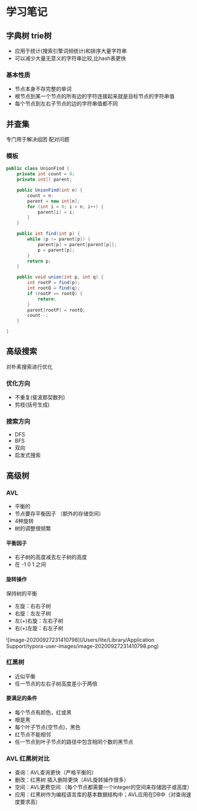 # 学习笔记
## 字典树 trie树
- 应用于统计(搜索引擎词频统计)和排序大量字符串
- 可以减少大量无意义的字符串比较,比hash表更快
### 基本性质
- 节点本身不存完整的单词
- 根节点到某一个节点的所有边的字符连接起来就是目标节点的字符串值
- 每个节点到左右子节点的边的字符串值都不同

## 并查集
专门用于解决组团 配对问题

### 模板

```java
public class UnionFind {
    private int count = 0;
    private int[] parent;

    public UnionFind(int n) {
        count = n;
        parent = new int[n];
        for (int i = 0; i < n; i++) {
            parent[i] = i;
        }
    }

    public int find(int p) {
        while (p != parent[p]) {
            parent[p] = parent[parent[p]];
            p = parent[p];
        }
        return p;
    }

    public void union(int p, int q) {
        int rootP = find(p);
        int rootQ = find(q);
        if (rootP == rootQ) {
            return;
        }
        parent[rootP] = rootQ;
        count--;
    }

}
```

## 高级搜索
对朴素搜索进行优化
### 优化方向
- 不重复(斐波那契数列)
- 剪枝(括号生成)
### 搜索方向
- DFS
- BFS
- 双向
- 启发式搜索
## 高级树
### AVL

- 平衡的
- 节点要存平衡因子 （额外的存储空间）
- 4种旋转
- 树的调整很频繁

#### 平衡因子
- 右子树的高度减去左子树的高度
- 在 -1 0 1 之间
#### 旋转操作
保持树的平衡

- 左旋：右右子树
- 右旋：左左子树
- 左(+)右旋：左右子树
- 右(+)左旋：右左子树

![image-20200927231410798](/Users/lite/Library/Application Support/typora-user-images/image-20200927231410798.png)

### 红黑树

- 近似平衡
- 任一节点的左右子树高度差小于两倍

#### 要满足的条件

- 每个节点有颜色，红或黑
- 根是黑
- 每个叶子节点(空节点)，黑色
- 红节点不能相邻
- 任一节点到叶子节点的路径中包含相同个数的黑节点

### AVL 红黑树对比

- 查询：AVL查询更快（严格平衡的）
- 删改：红黑树 插入删除更快（AVL旋转操作很多）
- 空间：AVL更费空间 （每个节点都需要一个integer的空间来存储因子或高度）
- 应用：红黑树作为编程语言库的基本数据结构中；AVL应用在DB中（对查询速度要求高）



